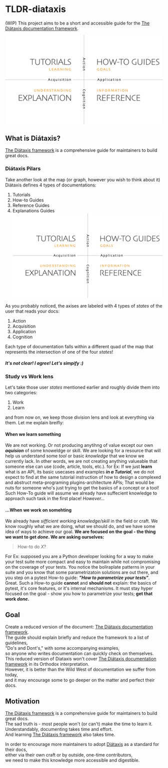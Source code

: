 # TLDR-diataxis
(WIP)
This project aims to be a short and accessible guide for the [The Diátaxis documentation framework](https://diataxis.fr/).

![Diataxis diagram](assets/diataxis.jpg)

## What is Diátaxis?
[The Diátaxis framework](https://diataxis.fr/) is a comprehensive guide for maintainers to build great docs.
### Diátaxis Pilars 
Take another look at the map (or graph, however you wish to think about it)
Diátaxis defines 4 types of documentations:
1. Tutorials
2. How-to Guides
3. Reference Guides
4. Explanations Guides
![Diataxis diagram](assets/diataxis.jpg)

As you probably noticed, the axises are labeled with 4 types of *states* of the user that reads your docs:
1. Action
2. Acquisition 
3. Application
4. Cognition


Each type of documentation falls within a different quad of the map that represents the intersection of one of the four *states*! 

##### It's not clear! I agree! Let's simpify :) 

### Study vs Work lens
Let's take those user *states* mentioned earlier and roughly divide them into two categories:
1. Work
2. Learn

and from now on, we keep those division lens and look at everything via them. 
Let me explain breifly: 
#### When we learn something
We are not working. Or not producing anytihng of value except our own ***aquision*** of some knoweldge or skill.
We are looking for a resource that will help us understand some *tool* or basic *knowledge* that we know we currently lack.
In other words, we are not creating anything valueable that someone else can use (code, article, tools, etc.).
for Ex: 
If we just **learn** what is an API, its basic usecases and examples ***in a Tutorial***, we do not expect to find at the same tutorial instruction of how to design a complexed and abstruct meta-programing plugins-architecture APIs; That would be nuts for someone who's just trying to get the basics of a concept or a tool! 
Such How-To guide will assume we already have suffecient knowledge to approach such task in the first place!
*However...*
#### ...When we work on somehting 
We already have *sifficient working knowledge/skill* in the field or craft. 
We know roughly what we are doing, what we should do, and we have some idea of ways to achieve our goal. 
**We are focused on the goal - the thing we want to get *done*.
We are asking ourselves:**
> How-to do *X*?

For Ex:
supposed you are a Python developer looking for a way to make your test suite more compact and easy to maintain while not compromising on the coverage of your tests. You notice the boliraplate patterns in your suite and you know that some parametrizatoin solutions are out there, and you step on a pytest How-to guide: ***"How to parametrize your tests"***. Great. 
Such a How-to guide **cannot** and **should not** explain: 
the basics of pytest, 
it's core features, 
or it's internal mechanisms.
It must stay hyper focused on the goal - show you how to parametrize your tests; **get that work *done*.**




## Goal
Create a reduced version of the document: [The Diátaxis documentation framework](https://diataxis.fr/).  
The guide should explain briefly and reduce the framework to a list of guidelines,  
"Do's and Dont's," with some accompanying examples,  
so anyone who writes documentation can quickly check on themselves.  
This reduced version of Diataxis won't cover [The Diátaxis documentation framework](https://diataxis.fr/) in its Orthodox interpretation.  
However, it is better than the Wild West of documentation we suffer from today,  
and it may encourage some to go deeper on the matter and perfect their docs.  

## Motivation
[The Diátaxis framework](https://diataxis.fr/) is a comprehensive guide for maintainers to build great docs.  
The sad truth is - most people won't (or can't) make the time to learn it.  
Understandably, documenting takes time and effort.  
And learning [The Diátaxis framework](https://diataxis.fr/) also takes time.  

In order to encourage more maintainers to adopt [Diátaxis](https://diataxis.fr/) as a standard for their docs,  
either via their own craft or by outside, one-time contributors,  
we need to make this knowledge more accessible and digestible.  
